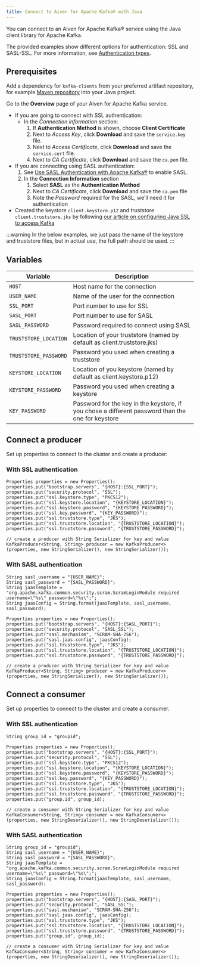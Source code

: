 ```yaml
---
title: Connect to Aiven for Apache Kafka® with Java
---
```


You can connect to an Aiven for Apache Kafka® service using the Java client library for Apache Kafka.

The provided examples show different options for authentication: SSL and
SASL-SSL. For more information,
see [Authentication types](/docs/products/kafka/concepts/auth-types).

## Prerequisites

Add a dependency for `kafka-clients` from your preferred artifact
repository, for example [Maven
repository](https://maven.apache.org/index.html) into your Java project.

Go to the **Overview** page of your Aiven for Apache Kafka service.

-   If you are going to connect with SSL authentication:
    -   In the *Connection information* section:
        1.  If **Authentication Method** is shown, choose **Client
            Certificate**
        1.  Next to *Access Key*, click **Download** and save the
            `service.key` file.
        1.  Next to *Access Certificate*, click **Download** and save
            the `service.cert` file.
        1.  Next to *CA Certificate*, click **Download** and save the
            `ca.pem` file.
-   If you are connecting using SASL authentication:
    1.  See [Use SASL Authentication with Apache
        Kafka®](/docs/products/kafka/howto/kafka-sasl-auth)
        to enable SASL.
    1.  In the **Connection Information** section
        1.  Select **SASL** as the **Authentication Method**
        1.  Next to *CA Certificate*, click **Download** and save the
            `ca.pem` file
        1.  Note the *Password* required for the SASL, we'll need it
            for authentication
-   Created the keystore `client.keystore.p12` and truststore
    `client.truststore.jks` by following
    [our article on configuring Java SSL to access Kafka](/docs/products/kafka/howto/keystore-truststore)

:::warning
In the below examples, we just pass the name of the keystore and
truststore files, but in actual use, the full path should be used.
:::

## Variables

 |       Variable        |                                            Description                                            |
 |-----------------------|---------------------------------------------------------------------------------------------------|
 | `HOST`                | Host name for the connection                                                                      |
 | `USER_NAME`           | Name of the user for the connection                                                               |
 | `SSL_PORT`            | Port number to use for SSL                                                                        |
 | `SASL_PORT`           | Port number to use for SASL                                                                       |
 | `SASL_PASSWORD`       | Password required to connect using SASL                                                           |
 | `TRUSTSTORE_LOCATION` | Location of your truststore (named by default as client.truststore.jks)                           |
 | `TRUSTSTORE_PASSWORD` | Password you used when creating a truststore                                                      |
 | `KEYSTORE_LOCATION`   | Location of you keystore (named by default as client.keystore.p12)                                |
 | `KEYSTORE_PASSWORD`   | Password you used when creating a keystore                                                        |
 | `KEY_PASSWORD`        | Password for the key in the keystore, if you chose a different password than the one for keystore |

## Connect a producer

Set up properties to connect to the cluster and create a producer:

### With SSL authentication

```
Properties properties = new Properties();
properties.put("bootstrap.servers", "{HOST}:{SSL_PORT}");
properties.put("security.protocol", "SSL");
properties.put("ssl.keystore.type", "PKCS12");
properties.put("ssl.keystore.location", "{KEYSTORE_LOCATION}");
properties.put("ssl.keystore.password", "{KEYSTORE_PASSWORD}");
properties.put("ssl.key.password", "{KEY_PASSWORD}");
properties.put("ssl.truststore.type", "JKS");
properties.put("ssl.truststore.location", "{TRUSTSTORE_LOCATION}");
properties.put("ssl.truststore.password", "{TRUSTSTORE_PASSWORD}");

// create a producer with String Serializer for key and value
KafkaProducer<String, String> producer = new KafkaProducer<>(properties, new StringSerializer(), new StringSerializer());
```

### With SASL authentication

```
String sasl_username = "{USER_NAME}";
String sasl_password = "{SASL_PASSWORD}";
String jaasTemplate = "org.apache.kafka.common.security.scram.ScramLoginModule required username=\"%s\" password=\"%s\";";
String jaasConfig = String.format(jaasTemplate, sasl_username, sasl_password);

Properties properties = new Properties();
properties.put("bootstrap.servers", "{HOST}:{SASL_PORT}");
properties.put("security.protocol", "SASL_SSL");
properties.put("sasl.mechanism", "SCRAM-SHA-256");
properties.put("sasl.jaas.config", jaasConfig);
properties.put("ssl.truststore.type", "JKS");
properties.put("ssl.truststore.location", "{TRUSTSTORE_LOCATION}");
properties.put("ssl.truststore.password", "{TRUSTSTORE_PASSWORD}");

// create a producer with String Serializer for key and value
KafkaProducer<String, String> producer = new KafkaProducer<>(properties, new StringSerializer(), new StringSerializer());
```

## Connect a consumer

Set up properties to connect to the cluster and create a consumer.

### With SSL authentication

```
String group_id = "groupid";

Properties properties = new Properties();
properties.put("bootstrap.servers", "{HOST}:{SSL_PORT}");
properties.put("security.protocol", "SSL");
properties.put("ssl.keystore.type", "PKCS12");
properties.put("ssl.keystore.location", "{KEYSTORE_LOCATION}");
properties.put("ssl.keystore.password", "{KEYSTORE_PASSWORD}");
properties.put("ssl.key.password", "{KEY_PASSWORD}");
properties.put("ssl.truststore.type", "JKS");
properties.put("ssl.truststore.location", "{TRUSTSTORE_LOCATION}");
properties.put("ssl.truststore.password", "{TRUSTSTORE_PASSWORD}");
properties.put("group.id", group_id);

// create a consumer with String Serializer for key and value
KafkaConsumer<String, String> consumer = new KafkaConsumer<>(properties, new StringDeserializer(), new StringDeserializer());
```

### With SASL authentication

```
String group_id = "groupid";
String sasl_username = "{USER_NAME}";
String sasl_password = "{SASL_PASSWORD}";
String jaasTemplate = "org.apache.kafka.common.security.scram.ScramLoginModule required username=\"%s\" password=\"%s\";";
String jaasConfig = String.format(jaasTemplate, sasl_username, sasl_password);

Properties properties = new Properties();
properties.put("bootstrap.servers", "{HOST}:{SASL_PORT}");
properties.put("security.protocol", "SASL_SSL");
properties.put("sasl.mechanism", "SCRAM-SHA-256");
properties.put("sasl.jaas.config", jaasConfig);
properties.put("ssl.truststore.type", "JKS");
properties.put("ssl.truststore.location", "{TRUSTSTORE_LOCATION}");
properties.put("ssl.truststore.password", "{TRUSTSTORE_PASSWORD}");
properties.put("group.id", group_id);

// create a consumer with String Serializer for key and value
KafkaConsumer<String, String> consumer = new KafkaConsumer<>(properties, new StringDeserializer(), new StringDeserializer());
```
